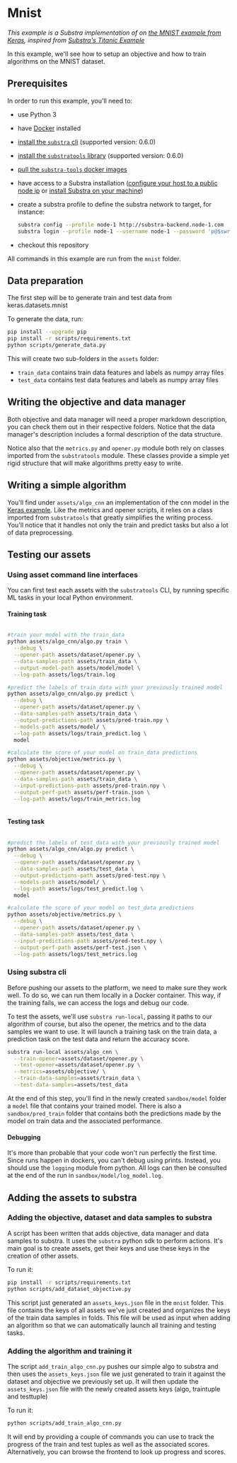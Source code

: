 # Mnist

*This example is a Substra implementation of on [the MNIST example from Keras](https://keras.io/examples/vision/mnist_convnet/), inspired from [Substra's Titanic Example](https://github.com/SubstraFoundation/substra/blob/master/examples/titanic/)*

In this example, we'll see how to setup an objective and how to train algorithms on the MNIST dataset.

## Prerequisites

In order to run this example, you'll need to:

* use Python 3
* have [Docker](https://www.docker.com/) installed
* [install the `substra` cli](https://github.com/SubstraFoundation/substra#install) (supported version: 0.6.0)
* [install the `substratools` library](https://github.com/substrafoundation/substra-tools) (supported version: 0.6.0)
* [pull the `substra-tools` docker images](https://github.com/substrafoundation/substra-tools#pull-from-private-docker-registry)
* have access to a Substra installation ([configure your host to a public node ip](https://doc.substra.ai/getting_started/installation/local_install_skaffold.html#network) or [install Substra on your machine](https://doc.substra.ai/getting_started/installation/local_install_skaffold.html))
* create a substra profile to define the substra network to target, for instance:

    ```sh
    substra config --profile node-1 http://substra-backend.node-1.com
    substra login --profile node-1 --username node-1 --password 'p@$swr0d44'
    ```

* checkout this repository

All commands in this example are run from the `mnist` folder.

## Data preparation

The first step will be to generate train and test data from keras.datasets.mnist

To generate the data, run:

```sh
pip install --upgrade pip
pip install -r scripts/requirements.txt
python scripts/generate_data.py
```

This will create two sub-folders in the `assets` folder:

* `train_data` contains train data features and labels as numpy array files
* `test_data` contains test data features and labels as numpy array files

## Writing the objective and data manager

Both objective and data manager will need a proper markdown description, you can check them out in their respective
folders. Notice that the data manager's description includes a formal description of the data structure.

Notice also that the `metrics.py` and `opener.py` module both rely on classes imported from the `substratools` module.
These classes provide a simple yet rigid structure that will make algorithms pretty easy to write.

## Writing a simple algorithm

You'll find under `assets/algo_cnn` an implementation of the cnn model in the [Keras example](https://keras.io/examples/vision/mnist_convnet/). Like the metrics and opener scripts, it relies on a
class imported from `substratools` that greatly simplifies the writing process. You'll notice that it handles not only
the train and predict tasks but also a lot of data preprocessing.

## Testing our assets

### Using asset command line interfaces

You can first test each assets with the `substratools` CLI, by running specific ML tasks in your local Python environment.

#### Training task

```sh

#train your model with the train_data
python assets/algo_cnn/algo.py train \
  --debug \
  --opener-path assets/dataset/opener.py \
  --data-samples-path assets/train_data \
  --output-model-path assets/model/model \
  --log-path assets/logs/train.log

#predict the labels of train_data with your previously trained model
python assets/algo_cnn/algo.py predict \
  --debug \
  --opener-path assets/dataset/opener.py \
  --data-samples-path assets/train_data \
  --output-predictions-path assets/pred-train.npy \
  --models-path assets/model/ \
  --log-path assets/logs/train_predict.log \
  model

#calculate the score of your model on train_data predictions
python assets/objective/metrics.py \
  --debug \
  --opener-path assets/dataset/opener.py \
  --data-samples-path assets/train_data \
  --input-predictions-path assets/pred-train.npy \
  --output-perf-path assets/perf-train.json \
  --log-path assets/logs/train_metrics.log
  
 ```

#### Testing task

```sh

#predict the labels of test_data with your previously trained model
python assets/algo_cnn/algo.py predict \
  --debug \
  --opener-path assets/dataset/opener.py \
  --data-samples-path assets/test_data \
  --output-predictions-path assets/pred-test.npy \
  --models-path assets/model/ \
  --log-path assets/logs/test_predict.log \
  model

#calculate the score of your model on test_data predictions
python assets/objective/metrics.py \
  --debug \
  --opener-path assets/dataset/opener.py \
  --data-samples-path assets/test_data \
  --input-predictions-path assets/pred-test.npy \
  --output-perf-path assets/perf-test.json \
  --log-path assets/logs/test_metrics.log
```

### Using substra cli

Before pushing our assets to the platform, we need to make sure they work well. To do so, we can run them locally in a
Docker container. This way, if the training fails, we can access the logs and debug our code.

To test the assets, we'll use `substra run-local`, passing it paths to our algorithm of course, but also the opener,
the metrics and to the data samples we want to use. It will launch a training task on the train data, a prediction task on the test data and return the accuracy score.

```sh
substra run-local assets/algo_cnn \
  --train-opener=assets/dataset/opener.py \
  --test-opener=assets/dataset/opener.py \
  --metrics=assets/objective/ \
  --train-data-samples=assets/train_data \
  --test-data-samples=assets/test_data
```

At the end of this step, you'll find in the newly created `sandbox/model` folder a `model` file that contains your
trained model. There is also a `sandbox/pred_train` folder that contains both the predictions made by the model on
train data and the associated performance.

#### Debugging

It's more than probable that your code won't run perfectly the first time. Since runs happen in dockers, you can't
debug using prints. Instead, you should use the `logging` module from python. All logs can then be consulted at the end
of the run in  `sandbox/model/log_model.log`.

## Adding the assets to substra

### Adding the objective, dataset and data samples to substra

A script has been written that adds objective, data manager and data samples to substra. It uses the `substra` python
sdk to perform actions. It's main goal is to create assets, get their keys and use these keys in the creation of other
assets.

To run it:

```sh
pip install -r scripts/requirements.txt
python scripts/add_dataset_objective.py
```

This script just generated an `assets_keys.json` file in the `mnist` folder. This file contains the keys of all assets
we've just created and organizes the keys of the train data samples in folds. This file will be used as input when
adding an algorithm so that we can automatically launch all training and testing tasks.

### Adding the algorithm and training it

The script `add_train_algo_cnn.py` pushes our simple algo to substra and then uses the `assets_keys.json` file
we just generated to train it against the dataset and objective we previously set up. It will then update the
`assets_keys.json` file with the newly created assets keys (algo, traintuple and testtuple)

To run it:

```sh
python scripts/add_train_algo_cnn.py
```

It will end by providing a couple of commands you can use to track the progress of the train and test tuples as well
as the associated scores. Alternatively, you can browse the frontend to look up progress and scores.
